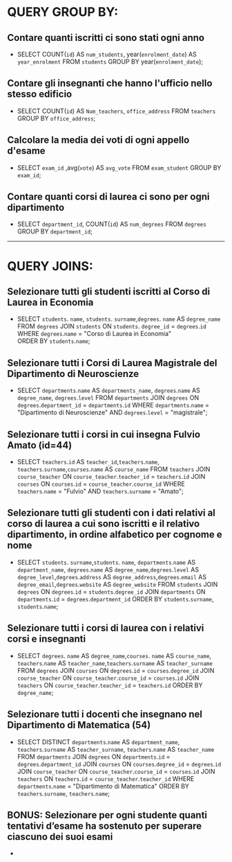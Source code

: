 # QUERY GROUP BY:

## Contare quanti iscritti ci sono stati ogni anno
- SELECT COUNT(`id`) AS `num_students`, year(`enrolment_date`) AS `year_enrolment` 
  FROM `students` 
  GROUP BY year(`enrolment_date`);

## Contare gli insegnanti che hanno l'ufficio nello stesso edificio
- SELECT COUNT(`id`) AS `Num_teachers`, `office_address`
  FROM `teachers`
  GROUP BY  `office_address`;

## Calcolare la media dei voti di ogni appello d'esame
- SELECT `exam_id` ,avg(`vote`) AS `avg_vote`
  FROM `exam_student`
  GROUP BY `exam_id`;

## Contare quanti corsi di laurea ci sono per ogni dipartimento
- SELECT `department_id`, COUNT(`id`) AS `num_degrees`
  FROM `degrees`
  GROUP BY `department_id`;

_______________________________________________________________________

# QUERY JOINS:

## Selezionare tutti gli studenti iscritti al Corso di Laurea in Economia
- SELECT `students`. `name`, `students`. `surname`,`degrees`. `name` AS `degree_name`
  FROM `degrees`
  JOIN `students` ON `students`. `degree_id` = `degrees`.`id`
  WHERE `degrees`.`name` = "Corso di Laurea in Economia"  
  ORDER BY `students`.`name`;

## Selezionare tutti i Corsi di Laurea Magistrale del Dipartimento di Neuroscienze
- SELECT `departments`.`name` AS `departments_name`, `degrees`.`name` AS `degree_name`, `degrees`.`level`
  FROM `departments`
  JOIN `degrees` ON `degrees`.`department_id` = `departments`.`id`
  WHERE `departments`.`name` = "Dipartimento di Neuroscienze"
  AND `degrees`.`level` = "magistrale";

## Selezionare tutti i corsi in cui insegna Fulvio Amato (id=44)
- SELECT  `teachers`.`id` AS `teacher_id`,`teachers`.`name`, `teachers`.`surname`,`courses`.`name` AS `course_name`
  FROM `teachers` 
  JOIN `course_teacher` ON `course_teacher`.`teacher_id` = `teachers`.`id`
  JOIN `courses` ON `courses`.`id` = `course_teacher`.`course_id`
  WHERE `teachers`.`name` = "Fulvio"
  AND `teachers`.`surname` = "Amato";  

## Selezionare tutti gli studenti con i dati relativi al corso di laurea a cui sono iscritti e il relativo dipartimento, in ordine alfabetico per cognome e nome
- SELECT `students`. `surname`,`students`. `name`, `departments`.`name` AS `department_name`, `degrees`.`name` AS `degree_name`,`degrees`.`level` AS `degree_level`,`degrees`.`address` AS `degree_address`,`degrees`.`email` AS `degree_email`,`degrees`.`website` AS `degree_website`
  FROM `students`
  JOIN `degrees` ON `degrees`.`id` = `students`.`degree_id`
  JOIN `departments` ON `departments`.`id` = `degrees`.`department_id`
  ORDER BY `students`.`surname`, `students`.`name`;

## Selezionare tutti i corsi di laurea con i relativi corsi e insegnanti
- SELECT `degrees`. `name` AS  `degree_name`,`courses`. `name` AS `course_name`, `teachers`.`name` AS `teacher_name`,`teachers`.`surname` AS `teacher_surname`
  FROM `degrees`
  JOIN `courses` ON `degrees`.`id` = `courses`.`degree_id`
  JOIN `course_teacher` ON `course_teacher`.`course_id` = `courses`.`id`
  JOIN `teachers` ON `course_teacher`.`teacher_id` = `teachers`.`id`
  ORDER BY `degree_name`;

## Selezionare tutti i docenti che insegnano nel Dipartimento di Matematica (54)
- SELECT DISTINCT `departments`.`name` AS `department_name`, `teachers`.`surname` AS `teacher_surname`, `teachers`.`name` AS `teacher_name`
  FROM `departments`
  JOIN `degrees` ON `departments`.`id` = `degrees`.`department_id` 
  JOIN `courses` ON `courses`.`degree_id` = `degrees`.`id` 
  JOIN `course_teacher` ON `course_teacher`.`course_id` = `courses`.`id`
  JOIN `teachers` ON `teachers`.`id` = `course_teacher`.`teacher_id`
  WHERE `departments`.`name` = "Dipartimento di Matematica"
  ORDER BY `teachers`.`surname`, `teachers`.`name`;

## BONUS: Selezionare per ogni studente quanti tentativi d’esame ha sostenuto per superare ciascuno dei suoi esami
- 